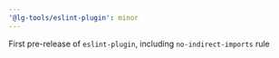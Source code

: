 ```yaml
---
'@lg-tools/eslint-plugin': minor
---
```


First pre-release of `eslint-plugin`, including `no-indirect-imports` rule
